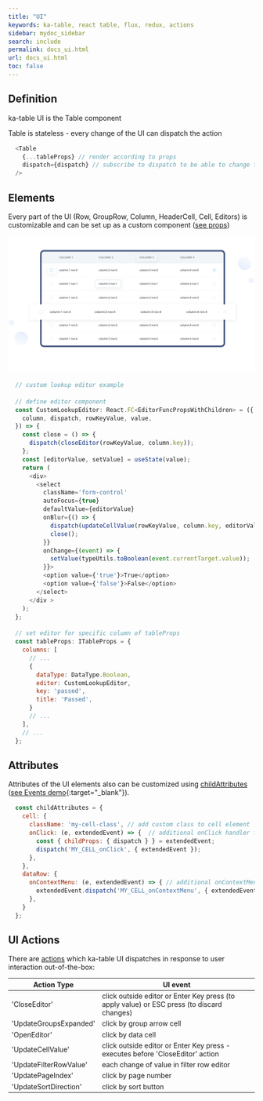 ```yaml
---
title: "UI"
keywords: ka-table, react table, flux, redux, actions
sidebar: mydoc_sidebar
search: include
permalink: docs_ui.html
url: docs_ui.html
toc: false
---
```


## Definition
ka-table UI is the Table component

Table is stateless - every change of the UI can dispatch the action
```js
  <Table
    {...tableProps} // render according to props
    dispatch={dispatch} // subscribe to dispatch to be able to change tableProps
  />
```

## Elements
Every part of the UI (Row, GroupRow, Column, HeaderCell, Cell, Editors) is customizable and can be set up as a custom component ([see props](./docs_props.html))

![Pattern](./images/customisation.svg)

```js
  // custom lookup editor example

  // define editor component
  const CustomLookupEditor: React.FC<EditorFuncPropsWithChildren> = ({
    column, dispatch, rowKeyValue, value,
  }) => {
    const close = () => {
      dispatch(closeEditor(rowKeyValue, column.key));
    };
    const [editorValue, setValue] = useState(value);
    return (
      <div>
        <select
          className='form-control'
          autoFocus={true}
          defaultValue={editorValue}
          onBlur={() => {
            dispatch(updateCellValue(rowKeyValue, column.key, editorValue));
            close();
          }}
          onChange={(event) => {
            setValue(typeUtils.toBoolean(event.currentTarget.value));
          }}>
          <option value={'true'}>True</option>
          <option value={'false'}>False</option>
        </select>
      </div >
    );
  };

  // set editor for specific column of tableProps
  const tableProps: ITableProps = {
    columns: [
      // ...
      {
        dataType: DataType.Boolean,
        editor: CustomLookupEditor,
        key: 'passed',
        title: 'Passed',
      }
      // ...
    ],
    // ...
  };
```


## Attributes
Attributes of the UI elements also can be customized using [childAttributes](./docs_props.html#childattributes) ([see Events demo](https://komarovalexander.github.io/ka-table/#/events){:target="_blank"}).

```js
  const childAttributes = {
    cell: {
      className: 'my-cell-class', // add custom class to cell element
      onClick: (e, extendedEvent) => {  // additional onClick handler for cell
        const { childProps: { dispatch } } = extendedEvent;
        dispatch('MY_CELL_onClick', { extendedEvent });
      },
    },
    dataRow: {
      onContextMenu: (e, extendedEvent) => { // additional onContextMenu handler for dataRow
        extendedEvent.dispatch('MY_CELL_onContextMenu', { extendedEvent });
      },
    }
  };
```

## UI Actions
There are [actions](./docs_action.html) which ka-table UI dispatches in response to user interaction out-of-the-box:

| Action Type | UI event |
| --- | --- |
| 'CloseEditor' | click outside editor or Enter Key press (to apply value) or ESC press (to discard changes) |
| 'UpdateGroupsExpanded' | click by group arrow cell |
| 'OpenEditor' | click by data cell |
| 'UpdateCellValue' | click outside editor or Enter Key press - executes before 'CloseEditor' action |
| 'UpdateFilterRowValue' | each change of value in filter row editor |
| 'UpdatePageIndex' | click by page number |
| 'UpdateSortDirection' | click by sort button |
